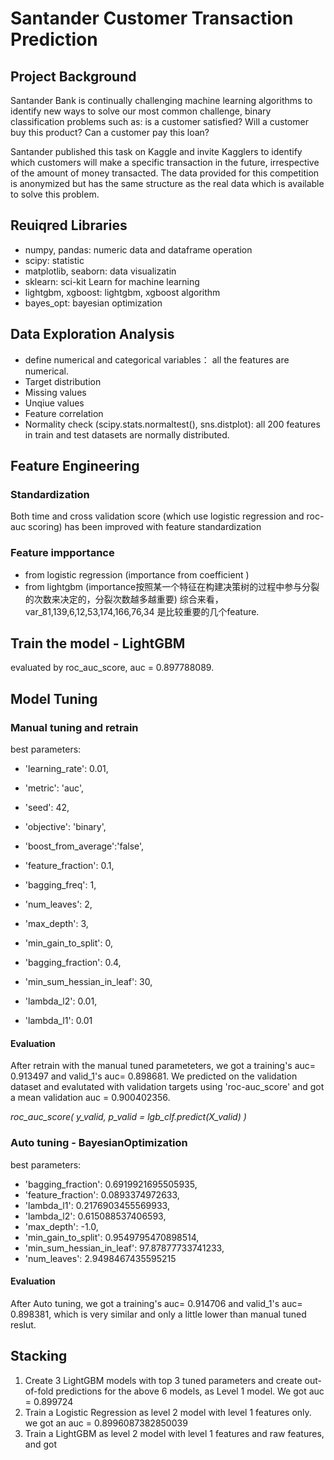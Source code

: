 # Santander Customer Transaction Prediction

## Project Background
Santander Bank is continually challenging machine learning algorithms to identify new ways to solve our most common challenge, binary classification problems such as: is a customer satisfied? Will a customer buy this product? Can a customer pay this loan? <br>

Santander published this task on Kaggle and invite Kagglers to identify which customers will make a specific transaction in the future, irrespective of the amount of money transacted. The data provided for this competition is anonymized but has the same structure as the real data which is available to solve this problem.

## Reuiqred Libraries
- numpy, pandas: numeric data and dataframe operation
- scipy: statistic 
- matplotlib, seaborn: data visualizatin
- sklearn: sci-kit Learn for machine learning
- lightgbm, xgboost: lightgbm, xgboost algorithm
- bayes_opt: bayesian optimization

## Data Exploration Analysis
- define numerical and categorical variables： all the features are numerical.
- Target distribution
- Missing values
- Unqiue values
- Feature correlation
- Normality check (scipy.stats.normaltest(), sns.distplot): all 200 features in train and test datasets are normally distributed.

## Feature Engineering
### Standardization 
Both time and cross validation score (which use logistic regression and roc-auc scoring) has been improved with feature standardization

### Feature impportance 
- from logistic regression (importance from coefficient ) 
- from lightgbm (importance按照某一个特征在构建决策树的过程中参与分裂的次数来决定的，分裂次数越多越重要)
综合来看， var_81,139,6,12,53,174,166,76,34 是比较重要的几个feature.

## Train the model - LightGBM
evaluated by roc_auc_score, auc = 0.897788089.

## Model Tuning
### Manual tuning and retrain
best parameters: 
- 'learning_rate': 0.01, 
- 'metric': 'auc', 
- 'seed': 42, 
- 'objective': 'binary',
- 'boost_from_average':'false',

- 'feature_fraction': 0.1, 
- 'bagging_freq': 1, 
- 'num_leaves': 2, 
- 'max_depth': 3, 
- 'min_gain_to_split': 0, 
- 'bagging_fraction': 0.4, 
- 'min_sum_hessian_in_leaf': 30, 
- 'lambda_l2': 0.01, 
- 'lambda_l1': 0.01
#### Evaluation
After retrain with the manual tuned parameteters, we got a training's auc= 0.913497 and	valid_1's auc= 0.898681. We predicted on the validation dataset and evalutated with validation targets using 'roc-auc_score' and got a mean validation auc = 0.900402356. <br>

*roc_auc_score(  y_valid, p_valid = lgb_clf.predict(X_valid)       )* <br>

### Auto tuning - BayesianOptimization
best parameters: <br>
- 'bagging_fraction': 0.6919921695505935,
- 'feature_fraction': 0.0893374972633,
- 'lambda_l1': 0.2176903455569933,
- 'lambda_l2': 0.615088537406593,
- 'max_depth': -1.0,
- 'min_gain_to_split': 0.9549795470898514,
- 'min_sum_hessian_in_leaf': 97.87877733741233,
- 'num_leaves': 2.9498467435595215
#### Evaluation
After Auto tuning, we got a training's auc= 0.914706 and	valid_1's auc= 0.898381, which is very similar and only a little lower than manual tuned reslut.

## Stacking
1) Create 3 LightGBM models with top 3 tuned parameters and create out-of-fold predictions for the above 6 models, as Level 1 model. We got auc = 0.899724
2) Train a Logistic Regression as level 2 model with level 1 features only. we got an auc = 0.8996087382850039
3) Train a LightGBM as level 2 model with level 1 features and raw features, and got 














